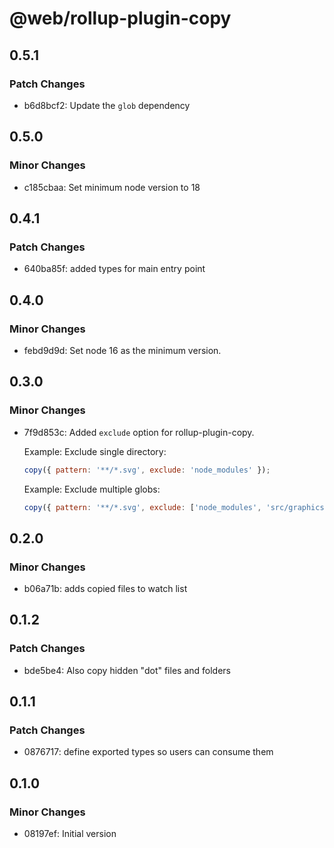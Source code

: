# @web/rollup-plugin-copy

## 0.5.1

### Patch Changes

- b6d8bcf2: Update the `glob` dependency

## 0.5.0

### Minor Changes

- c185cbaa: Set minimum node version to 18

## 0.4.1

### Patch Changes

- 640ba85f: added types for main entry point

## 0.4.0

### Minor Changes

- febd9d9d: Set node 16 as the minimum version.

## 0.3.0

### Minor Changes

- 7f9d853c: Added `exclude` option for rollup-plugin-copy.

  Example: Exclude single directory:

  ```js
  copy({ pattern: '**/*.svg', exclude: 'node_modules' });
  ```

  Example: Exclude multiple globs:

  ```js
  copy({ pattern: '**/*.svg', exclude: ['node_modules', 'src/graphics'] });
  ```

## 0.2.0

### Minor Changes

- b06a71b: adds copied files to watch list

## 0.1.2

### Patch Changes

- bde5be4: Also copy hidden "dot" files and folders

## 0.1.1

### Patch Changes

- 0876717: define exported types so users can consume them

## 0.1.0

### Minor Changes

- 08197ef: Initial version
